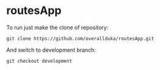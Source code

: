 # routesApp

To run just make the clone of repository:

`git clone https://github.com/overallduka/routesApp.git`

And switch to development branch:

`git checkout development`

